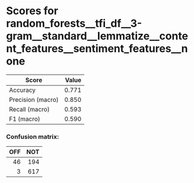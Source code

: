 # Scores for random_forests__tfi_df__3-gram__standard__lemmatize__content_features__sentiment_features__none
|      Score      |Value|
|-----------------|----:|
|Accuracy         |0.771|
|Precision (macro)|0.850|
|Recall (macro)   |0.593|
|F1 (macro)       |0.590|

### Confusion matrix:
|OFF|NOT|
|--:|--:|
| 46|194|
|  3|617|
